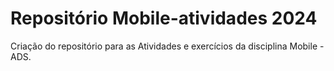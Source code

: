 # Repositório Mobile-atividades 2024
 Criação do repositório para as Atividades e exercícios da disciplina Mobile - ADS.     
